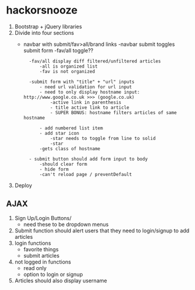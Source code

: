 # hackorsnooze
1. Bootstrap + jQuery libraries 
2. Divide into four sections 
	- navbar with submit/fav>all/brand links
		-navbar submit toggles submit form
		-fav/all toggle??
		
			-fav/all display diff filtered/unfiltered articles
				-all is organized list
				-fav is not organized

			-submit form with "title" + "url" inputs
				- need url validation for url input
				- need to only display hostname input: http://www.google.co.uk >>> (google.co.uk)
					-active link in parenthesis
					- title active link to article
					- SUPER BONUS: hostname filters articles of same hostname 

				- add numbered list item
				- add star icon
					-star needs to toggle from line to solid
					-star 
				-gets class of hostname

			- submit button should add form input to body 
				-should clear form
				- hide form
				-can't reload page / preventDefault 

3. Deploy

## AJAX

1. Sign Up/Login Buttons/
	- need these to be dropdown menus
2. Submit function should alert users that they need to login/signup to add articles
3. login functions
	- favorite things 
	- submit articles 
4. not logged in functions
	- read only 
	- option to login or signup
5. Articles should also display username		